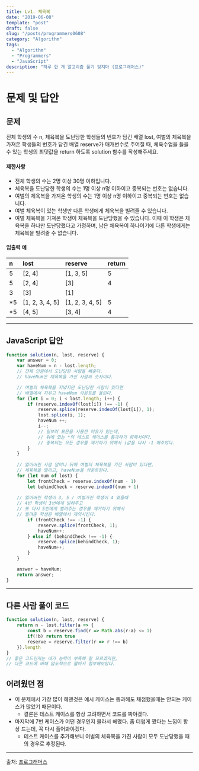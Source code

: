 ```yaml
---
title: Lv1. 체육복
date: "2019-06-08"
template: "post"
draft: false
slug: "/posts/programmers0608"
category: "Algorithm"
tags:
  - "Algorithm"
  - "Programmers"
  - "JavaScript"
description: "하루 한 개 알고리즘 풀기 잊지마 (프로그래머스)"
---
```

# 문제 및 답안 

## 문제
전체 학생의 수 n, 체육복을 도난당한 학생들의 번호가 담긴 배열 lost, 여벌의 체육복을 가져온 학생들의 번호가 담긴 배열 reserve가 매개변수로 주어질 때, 체육수업을 들을 수 있는 학생의 최댓값을 return 하도록 solution 함수를 작성해주세요.

#### 제한사항

- 전체 학생의 수는 2명 이상 30명 이하입니다.
- 체육복을 도난당한 학생의 수는 1명 이상 n명 이하이고 중복되는 번호는 없습니다.
- 여벌의 체육복을 가져온 학생의 수는 1명 이상 n명 이하이고 중복되는 번호는 없습니다.
- 여벌 체육복이 있는 학생만 다른 학생에게 체육복을 빌려줄 수 있습니다.
- 여벌 체육복을 가져온 학생이 체육복을 도난당했을 수 있습니다. 이때 이 학생은 체육복을 하나만 도난당했다고 가정하며, 남은 체육복이 하나이기에 다른 학생에게는 체육복을 빌려줄 수 없습니다.

#### 입출력 예

| n    | lost            | reserve         | return |
| :--- | :-------------- | :-------------- | :----- |
| 5    | [2, 4]          | [1, 3, 5]       | 5      |
| 5    | [2, 4]          | [3]             | 4      |
| 3    | [3]             | [1]             |        |
| *5   | [1, 2, 3, 4, 5] | [1, 2, 3, 4, 5] | 5      |
| *5   | [4, 5]          | [3, 4]          | 4      |

---

## JavaScript 답안

``` js
function solution(n, lost, reserve) {
    var answer = 0;
    var haveNum = n - lost.length; 
  	// 전체 인원에서 도난당한 사람을 빼준다.
  	// haveNum은 체육복을 가진 사람의 숫자이다.

  	// 여벌의 체육복을 지녔지만 도난당한 사람이 있다면 
  	// 배열에서 지우고 haveNum 카운트를 올린다.
    for (let i = 0; i < lost.length; i++) {
        if (reserve.indexOf(lost[i]) !== -1) {
            reserve.splice(reserve.indexOf(lost[i]), 1);
            lost.splice(i, 1);
            haveNum ++;
            i--;				
          	// 일부러 포문을 사용한 이유가 있는데,
          	// 위에 있는 *의 테스트 케이스를 통과하기 위해서이다.
          	// 중복되는 모든 경우를 제거하기 위해서 i값을 다시 -1 해주었다.
        }
    }
	
  	// 잃어버린 사람 앞이나 뒤에 여벌의 체육복을 가진 사람이 있다면,
  	// 체육복을 빌리고, haveNum을 카운트한다.
    for (let num of lost) {
        let frontCheck = reserve.indexOf(num - 1)
        let behindCheck = reserve.indexOf(num + 1)
		
    // 잃어버린 학생이 3, 5 / 여벌가진 학생이 4 였을때
    // 4번 학생이 3번에게 빌려주고 
    // 또 다시 5번에게 빌려주는 경우를 제거하기 위해서
    // 빌려준 학생은 배열에서 제외시킨다.
        if (frontCheck !== -1) {
            reserve.splice(frontCheck, 1);
            haveNum++;
        } else if (behindCheck !== -1) {
            reserve.splice(behindCheck, 1);
            haveNum++;
        }
    }

    answer = haveNum;
    return answer;
}
```
---

## 다른 사람 풀이 코드

``` js
function solution(n, lost, reserve) {      
    return n - lost.filter(a => {
        const b = reserve.find(r => Math.abs(r-a) <= 1)
        if(!b) return true
        reserve = reserve.filter(r => r !== b)
    }).length
}
// 좋은 코드인지는 내가 능력이 부족해 잘 모르겠지만, 
// 다른 코드에 비해 압도적으로 짧아서 첨부해보았다.
```



## 어려웠던 점

- 이 문제에서 가장 많이 헤맨것은 예시 케이스는 통과해도 채점했을때는 안되는 케이스가 많았기 때문이다.
  - 결론은 테스트 케이스를 항상 고려하면서 코드를 짜야겠다.
- 마지막에 7번 케이스가 어떤 경우인지 몰라서 헤맸다. 좀 더럽게 짰다는 느낌이 항상 드는데, 꼭 다시 풀어봐야겠다. 
  - 테스트 케이스를 추가해보니 여벌의 체육복을 가진 사람이 모두 도난당했을 때의 경우로 추정된다.

---
출처: [프로그래머스](https://programmers.co.kr/learn/courses/30/lessons/42862)



